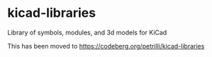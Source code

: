 # kicad-libraries
Library of symbols, modules, and 3d models for KiCad

This has been moved to https://codeberg.org/petrilli/kicad-libraries
